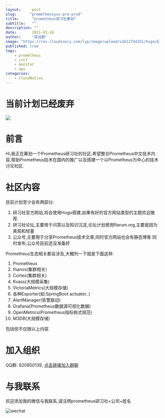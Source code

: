 ```yaml
---
layout:     post 
slug:      "prometheusyxs-pre-prod"
title:      "prometheus研习社筹划"
subtitle:   ""
description: ""
date:       2021-03-18
author:     "梁远鹏"
image: "https://res.cloudinary.com/lyp/image/upload/v1612744351/hugo/blog.github.io/pexels-bruno-cervera-6032877.jpg"
published: true
tags:
    - prometheus
    - cncf
    - monitor
    - ops
categories: 
    - CloudNative
---  
```


# 当前计划已经废弃  

![](https://em-content.zobj.net/thumbs/160/apple/325/warning_26a0-fe0f.png)

# 前言 

Hi,我正在筹划一个Prometheus研习社的社区,希望整合Prometheus中文技术内容,帮助Prometheus技术在国内的推广以及搭建一个以Prometheus为中心的技术讨论社区.  

# 社区内容  

目前计划至少会有两部分:  

1. 研习社官方网站,将会使用Hugo搭建,如果有好的官方网站类型的主题欢迎推荐.  
2. 研习社论坛,主要用于问答以及知识沉淀,论坛计划使用flarum.org,主要是因为美观和轻量  
3. 公众号,主要用于分享Prometheus技术文章,同时官方网站也会有静态博客 同时发布,公众号目前还没准备好    

Prometheus生态相关都会涉及,大概列一下就是下面这样:  

1. Prometheus  
2. thanos(集群相关)  
3. Cortex(集群相关)  
4. Kvass(大规模采集)  
5. VictoriaMetrics(大规模存储)  
6. 各种Exporter(如:SpringBoot actuator..)  
7. AlertManager(告警联动)  
8. Grafana(Prometheus数据源可视化数据)  
9. OpenMetrics(Prometheus指标格式规范)  
10. M3DB(大规模存储)  

包括但不仅限以上内容.  

# 加入组织  

QQ群: 620850139, [点击链接加入群聊](https://jq.qq.com/?_wv=1027&k=pJVU31dd)

# 与我联系

欢迎添加我的微信与我联系,请注明prometheus研习社+公司+姓名  

![wechat](https://res.cloudinary.com/lyp/image/upload/v1614786289/weixin.jpg)